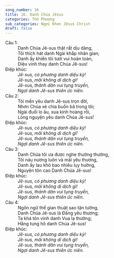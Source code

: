 ```yaml
---
song_number: 16
title: 16. Danh Chúa Jêsus
categories: Thờ Phượng
sub_categories: Ngợi Khen Jêsus Christ
draft: false
---
```

<dl><dt>Câu 1:</dt><dd data-verse="1">Danh Chúa Jê-sus thật rất dịu dàng, <br/>Tôi thích hát danh Ngài khắp nhân gian; <br/>Danh ấy khiến tôi tươi vui hoàn toàn, <br/>Diệu vinh thay danh Chúa Jê-sus! </dd><dt>Điệp khúc:</dt><dd data-chorus="1"><em>Jê-sus, có phương danh diệu kỳ! <br/>Jê-sus, mãi không di dịch gì! <br/>Jê-sus, thánh dân vui tụng truyền, <br/>Ngợi danh Jê-sus thiên ức niên. </em></dd><dt>Câu 2:</dt><dd data-verse="2">Tôi mến yêu danh Jê-sus trọn đời, <br/>Nhơn Chúa xẻ chia buồn bã trong tôi; <br/>Ngài đuổi lo âu, xua kinh hoàng rồi, <br/>Lòng nguyện yêu danh Chúa Jê-sus! </dd><dt>Điệp khúc:</dt><dd data-chorus="1"><em>Jê-sus, có phương danh diệu kỳ! <br/>Jê-sus, mãi không di dịch gì! <br/>Jê-sus, thánh dân vui tụng truyền, <br/>Ngợi danh Jê-sus thiên ức niên. </em></dd><dt>Câu 3:</dt><dd data-verse="3">Danh Chúa tôi ưa được nghe thường thường, <br/>Tôi náu nương luôn và mãi yêu thương, <br/>Danh ấy lau khô bao nhiêu lụy hường, <br/>Nguyện tôn cao Danh Chúa Jê-sus! </dd><dt>Điệp khúc:</dt><dd data-chorus="1"><em>Jê-sus, có phương danh diệu kỳ! <br/>Jê-sus, mãi không di dịch gì! <br/>Jê-sus, thánh dân vui tụng truyền, <br/>Ngợi danh Jê-sus thiên ức niên. </em></dd><dt>Câu 4:</dt><dd data-verse="4">Ngôn ngữ thế gian thuật sao tận tường, <br/>Danh Chúa Jê-sus là Ðấng yêu thương; <br/>Ta khá tôn vinh danh Vua lạ thường; <br/>Hằng tung hô danh Chúa Jê-sus! </dd><dt>Điệp khúc:</dt><dd data-chorus="1"><em>Jê-sus, có phương danh diệu kỳ! <br/>Jê-sus, mãi không di dịch gì! <br/>Jê-sus, thánh dân vui tụng truyền, <br/>Ngợi danh Jê-sus thiên ức niên. </em></dd></dl>